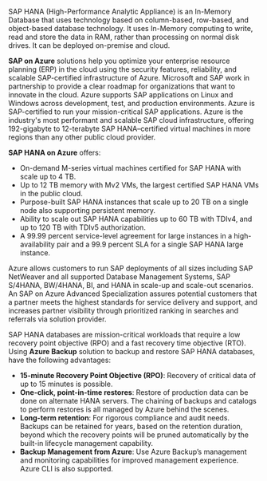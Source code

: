 SAP HANA (High-Performance Analytic Appliance) is an In-Memory Database that uses technology based on column-based, row-based, and object-based database technology. It uses In-Memory computing to write, read and store the data in RAM, rather than processing on normal disk drives. It can be deployed on-premise and cloud.

**SAP on Azure** solutions help you optimize your enterprise resource planning (ERP) in the cloud using the security features, reliability, and scalable SAP-certified infrastructure of Azure. Microsoft and SAP work in partnership to provide a clear roadmap for organizations that want to innovate in the cloud. Azure supports SAP applications on Linux and Windows across development, test, and production environments. Azure is SAP-certified to run your mission-critical SAP applications. Azure is the industry's most performant and scalable SAP cloud infrastructure, offering 192-gigabyte to 12-terabyte SAP HANA–certified virtual machines in more regions than any other public cloud provider. 

**SAP HANA on Azure** offers:

- On-demand M-series virtual machines certified for SAP HANA with scale up to 4 TB.
- Up to 12 TB memory with Mv2 VMs, the largest certified SAP HANA VMs in the public cloud.
- Purpose-built SAP HANA instances that scale up to 20 TB on a single node also supporting persistent memory.
- Ability to scale out SAP HANA capabilities up to 60 TB with TDIv4, and up to 120 TB with TDIv5 authorization.
- A 99.99 percent service-level agreement for large instances in a high-availability pair and a 99.9 percent SLA for a single SAP HANA large instance.


Azure allows customers to run SAP deployments of all sizes including SAP NetWeaver and all supported Database Management Systems, SAP S/4HANA, BW/4HANA, BI, and HANA in scale-up and scale-out scenarios.
An SAP on Azure Advanced Specialization assures potential customers that a partner meets the highest standards for service delivery and support, and increases partner visibility through prioritized ranking in searches and referrals via solution provider.

SAP HANA databases are mission-critical workloads that require a low recovery point objective (RPO) and a fast recovery time objective (RTO). Using **Azure Backup** solution to backup and restore SAP HANA databases, have the following advantages:

- **15-minute Recovery Point Objective (RPO)**: Recovery of critical data of up to 15 minutes is possible.
- **One-click, point-in-time restores**: Restore of production data can be done on alternate HANA servers. The chaining of backups and catalogs to perform restores is all managed by Azure behind the scenes.
- **Long-term retention**: For rigorous compliance and audit needs. Backups can be retained for years, based on the retention duration, beyond which the recovery points will be pruned automatically by the built-in lifecycle management capability.
- **Backup Management from Azure**: Use Azure Backup’s management and monitoring capabilities for improved management experience. Azure CLI is also supported.

